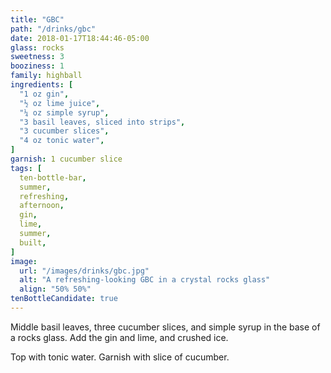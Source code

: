 ```yaml
---
title: "GBC"
path: "/drinks/gbc"
date: 2018-01-17T18:44:46-05:00
glass: rocks
sweetness: 3
booziness: 1
family: highball
ingredients: [
  "1 oz gin",
  "½ oz lime juice",
  "¼ oz simple syrup",
  "3 basil leaves, sliced into strips",
  "3 cucumber slices",
  "4 oz tonic water",
]
garnish: 1 cucumber slice
tags: [
  ten-bottle-bar,
  summer,
  refreshing,
  afternoon,
  gin,
  lime,
  summer,
  built,
]
image:
  url: "/images/drinks/gbc.jpg"
  alt: "A refreshing-looking GBC in a crystal rocks glass"
  align: "50% 50%"
tenBottleCandidate: true
---
```

Middle basil leaves, three cucumber slices, and simple syrup in the base of a rocks glass. Add the gin and lime, and crushed ice.

Top with tonic water. Garnish with slice of cucumber.
